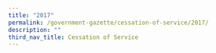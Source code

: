 ```yaml
---
title: "2017"
permalink: /government-gazette/cessation-of-service/2017/
description: ""
third_nav_title: Cessation of Service
---
```

